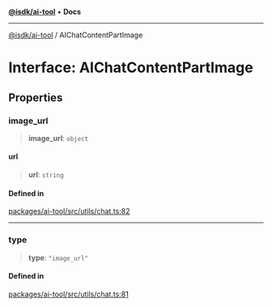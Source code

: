 [**@isdk/ai-tool**](../README.md) • **Docs**

***

[@isdk/ai-tool](../globals.md) / AIChatContentPartImage

# Interface: AIChatContentPartImage

## Properties

### image\_url

> **image\_url**: `object`

#### url

> **url**: `string`

#### Defined in

[packages/ai-tool/src/utils/chat.ts:82](https://github.com/isdk/ai-tool.js/blob/37ada542a786fbbc770f2d61beb564f6e603941d/src/utils/chat.ts#L82)

***

### type

> **type**: `"image_url"`

#### Defined in

[packages/ai-tool/src/utils/chat.ts:81](https://github.com/isdk/ai-tool.js/blob/37ada542a786fbbc770f2d61beb564f6e603941d/src/utils/chat.ts#L81)

